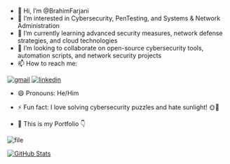 - 👋 Hi, I’m @BrahimFarjani
- 👀 I’m interested in Cybersecurity, PenTesting, and Systems & Network Administration
- 🌱 I’m currently learning advanced security measures, network defense strategies, and cloud technologies
- 💞️ I’m looking to collaborate on open-source cybersecurity tools, automation scripts, and network security projects
- 📫 How to reach me:

<a href="mailto:farjaniibrahim2004@gmail.com">![gmail](https://github.com/user-attachments/assets/9d2a3164-1191-4126-b4dd-d8ea70da2de2)</a>
<a href="https://www.linkedin.com/in/brahim-farjani-543b9030a/">![linkedin](https://github.com/user-attachments/assets/d7586a45-11a8-4efc-af3e-ff386b5f9805)
</a>
- 😄 Pronouns: He/Him
- ⚡ Fun fact: I love solving cybersecurity puzzles and hate sunlight! 🌞🚫


- :construction_worker: This is my Portfolio :point_down:
  
![file](https://github.com/user-attachments/assets/b984df29-d2ed-4689-801c-7901ce8eb2e8)

[![GitHub Stats](https://github-readme-stats.vercel.app/api?username=BrahimFarjani&show_icons=true&theme=dark)](https://github.com/BrahimFarjani)
